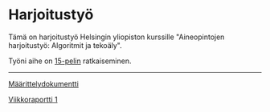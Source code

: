 # Harjoitustyö

Tämä on harjoitustyö Helsingin yliopiston kurssille "Aineopintojen harjoitustyö: Algoritmit ja tekoäly".

Työni aihe on [15-pelin](https://fi.wikipedia.org/wiki/15-peli) ratkaiseminen.

---

[Määrittelydokumentti](https://github.com/kaahy/algolabra-harjoitustyo/blob/main/dokumentaatio/maarittelydokumentti.md)

[Viikkoraportti 1](https://github.com/kaahy/algolabra-harjoitustyo/blob/main/dokumentaatio/viikkoraportti1.md)
